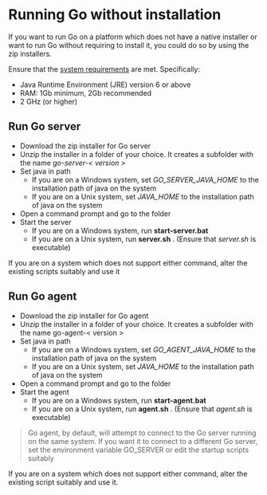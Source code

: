 # Running Go without installation

If you want to run Go on a platform which does not have a native installer or want to run Go without requiring to install it, you could do so by using the zip installers.

Ensure that the [system requirements](../installation/system_requirements.md) are met. Specifically:

-   Java Runtime Environment (JRE) version 6 or above
-   RAM: 1Gb minimum, 2Gb recommended
-   2 GHz (or higher)

## Run Go server

-   Download the zip installer for Go server
-   Unzip the installer in a folder of your choice. It creates a subfolder with the name *go-server-< version >*
-   Set java in path
    -   If you are on a Windows system, set *GO_SERVER_JAVA_HOME* to the installation path of java on the system
    -   If you are on a Unix system, set *JAVA_HOME* to the installation path of java on the system
-   Open a command prompt and go to the folder
-   Start the server
    -   If you are on a Windows system, run **start-server.bat**
    -   If you are on a Unix system, run **server.sh** . (Ensure that *server.sh* is executable)

If you are on a system which does not support either command, alter the existing scripts suitably and use it

## Run Go agent

-   Download the zip installer for Go agent
-   Unzip the installer in a folder of your choice. It creates a subfolder with the name go-agent-< version >
-   Set java in path
    -   If you are on a Windows system, set *GO_AGENT_JAVA_HOME* to the installation path of java on the system
    -   If you are on a Unix system, set *JAVA_HOME* to the installation path of java on the system
-   Open a command prompt and go to the folder
-   Start the agent
    -   If you are on a Windows system, run **start-agent.bat**
    -   If you are on a Unix system, run **agent.sh** . (Ensure that *agent.sh* is executable)

>   Go agent, by default, will attempt to connect to the Go server running on the same system. If you want it to connect to a different Go server, set the environment variable GO\_SERVER or edit the startup scripts suitably

If you are on a system which does not support either command, alter the existing script suitably and use it.